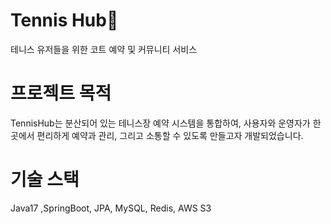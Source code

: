 # Tennis Hub🎾
테니스 유저들을 위한 코트 예약 및 커뮤니티 서비스

# 프로젝트 목적
TennisHub는 분산되어 있는 테니스장 예약 시스템을 통합하여, 사용자와 운영자가 한 곳에서 편리하게 예약과 관리, 그리고 소통할 수 있도록 만들고자 개발되었습니다.

# 기술 스택
Java17 ,SpringBoot, JPA, MySQL, Redis, AWS S3


